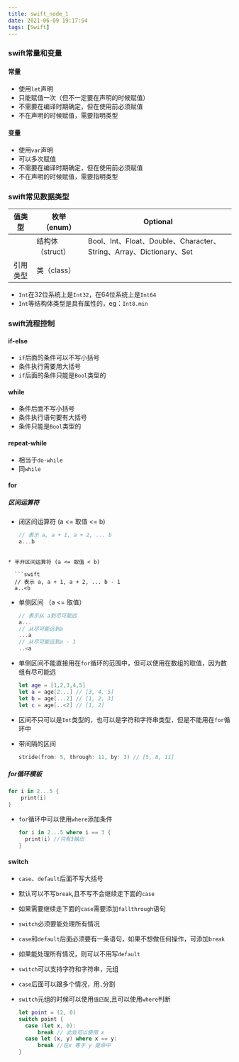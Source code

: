 ```yaml
---
title: swift_node_1
date: 2021-06-09 19:17:54
tags: [Swift]
---
```


### swift常量和变量

#### 常量

* 使用`let`声明
* 只能赋值一次（但不一定要在声明的时候赋值）
* 不需要在编译时期确定，但在使用前必须赋值
* 不在声明的时候赋值，需要指明类型

#### 变量

* 使用`var`声明
* 可以多次赋值
* 不需要在编译时期确定，但在使用前必须赋值
* 不在声明的时候赋值，需要指明类型

### swift常见数据类型

|  值类型  | 枚举（enum）     | Optional                                                     |
| :------: | ---------------- | ------------------------------------------------------------ |
|          | 结构体（struct） | Bool、Int、Float、Double、Character、String、Array、Dictionary、Set |
| 引用类型 | 类（class）      |                                                              |

* `Int`在32位系统上是`Int32`，在64位系统上是`Int64`
* `Int`等结构体类型是具有属性的，eg：`Int8.min`

### swift流程控制

#### if-else

* `if`后面的条件可以不写小括号
* 条件执行需要用大括号
* `if`后面的条件只能是`Bool`类型的

#### while

* 条件后面不写小括号
* 条件执行语句要有大括号
* 条件只能是`Bool`类型的

#### repeat-while

* 相当于`do-while`
* 同`while` 

#### for

##### 区间运算符

* 闭区间运算符 (a <= 取值 <= b)

  ```swift
  // 表示 a, a + 1, a + 2, ... b
  a...b
  ```
```
  
* 半开区间运算符 (a <= 取值 < b)

  ```swift
  // 表示 a, a + 1, a + 2, ... b - 1
  a..<b
```

* 单侧区间 （a <= 取值）

  ```swift
  // 表示从 a到尽可能远
  a...
  // 从尽可能远到a
  ...a
  // 从尽可能远到a - 1
  ..<a
  ```

* 单侧区间不能直接用在`for`循环的范围中，但可以使用在数组的取值，因为数组有尽可能远

  ```swift
  let age = [1,2,3,4,5]
  let a = age[2...] // [3, 4, 5]
  let b = age[...2] // [1, 2, 3]
  let c = age[..<2] // [1, 2]
  ```

* 区间不只可以是`Int`类型的，也可以是字符和字符串类型，但是不能用在`for`循环中

* 带间隔的区间

  ```swift
  stride(from: 5, through: 11, by: 3) // [5, 8, 11]
  ```

##### for循环模板

```swift
for i in 2...5 {
	print(i)
}
```

* `for`循环中可以使用`where`添加条件

  ```swift
  for i in 2...5 where i == 3 {
  	print(i) //只有3输出
  }
  ```

  

#### switch

* `case`、`default`后面不写大括号

* 默认可以不写`break`,且不写不会继续走下面的`case`

* 如果需要继续走下面的`case`需要添加`fallthrough`语句

* `switch`必须要能处理所有情况

* `case`和`default`后面必须要有一条语句，如果不想做任何操作，可添加`break`

* 如果能处理所有情况，则可以不用写`default`

* `switch`可以支持字符和字符串，元组

* `case`后面可以跟多个情况，用`,`分割

* `switch`元组的时候可以使用`值匹配`,且可以使用`where`判断

  ```swift
  let point = (2, 0)
  switch point {
  	case (let x, 0):
  		break // 此处可以使用 x
  	case let (x, y) where x == y:
  		break //在x 等于 y 是命中
  }
  ```

  